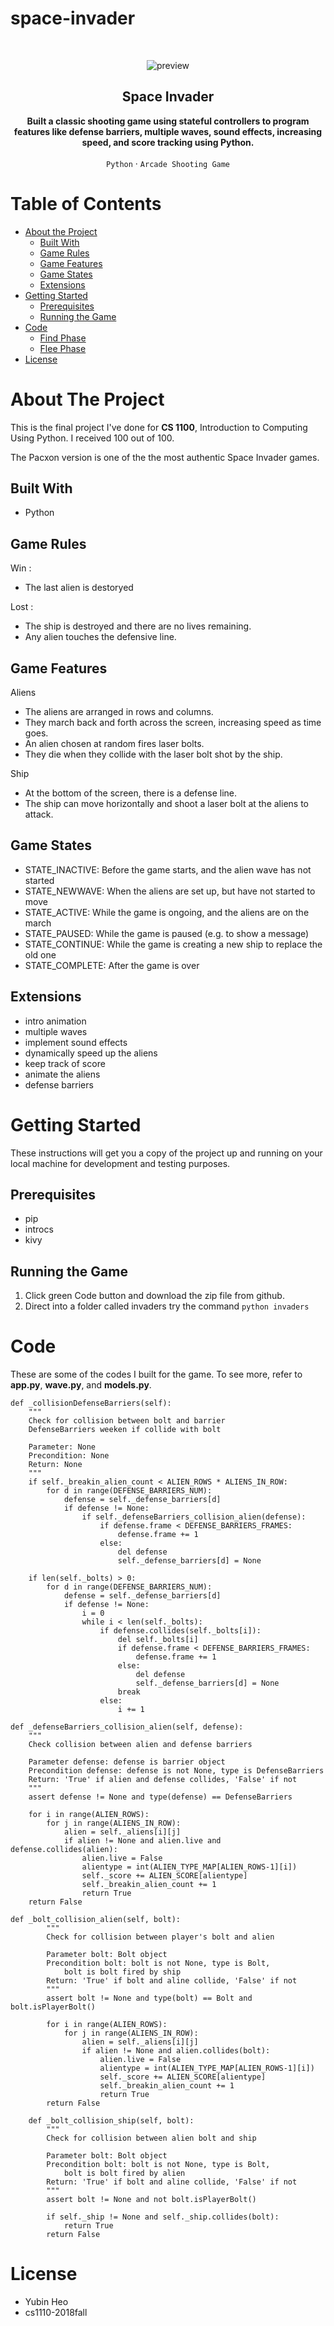 # space-invader



<!-- PROJECT LOGO -->
<br />
<p align="center">
    <img src="images/preview.png" alt="preview">
</p>

<h2 align="center">Space Invader</h2>

<p align="center">
<strong>Built a classic shooting game using stateful controllers to program features like defense barriers, multiple waves, sound effects, increasing speed, and score tracking using Python.</strong>
<br />
<br />
<code>Python</code>
·
<code>Arcade Shooting Game</code>
</p>


<!-- TABLE OF CONTENTS -->
# Table of Contents

* [About the Project](#about-the-project)
  * [Built With](#built-with)
  * [Game Rules](#game-rules)
  * [Game Features](#game-features)
  * [Game States](#game-state)
  * [Extensions](#extensions)
* [Getting Started](#getting-started)
  * [Prerequisites](#prerequisites)
  * [Running the Game](#running-the-game)
* [Code](#code)
  * [Find Phase](#find-phase)
  * [Flee Phase](#flee-phase)
* [License](#license)


<!-- ABOUT THE PROJECT -->
# About The Project

This is the final project I've done for **CS 1100**, Introduction to Computing Using Python. I received 100 out of 100. 

The Pacxon version is one of the the most authentic Space Invader games. 

## Built With

* Python

## Game Rules

Win : 
* The last alien is destoryed

Lost :
* The ship is destroyed and there are no lives remaining.
* Any alien touches the defensive line.

## Game Features

Aliens
* The aliens are arranged in rows and columns.
* They march back and forth across the screen, increasing speed as time goes.
* An alien chosen at random fires laser bolts. 
* They die when they collide with the laser bolt shot by the ship.

Ship
* At the bottom of the screen, there is a defense line.
* The ship can move horizontally and shoot a laser bolt at the aliens to attack. 

## Game States

* STATE_INACTIVE: Before the game starts, and the alien wave has not started
* STATE_NEWWAVE: When the aliens are set up, but have not started to move
* STATE_ACTIVE: While the game is ongoing, and the aliens are on the march
* STATE_PAUSED: While the game is paused (e.g. to show a message)
* STATE_CONTINUE: While the game is creating a new ship to replace the old one
* STATE_COMPLETE: After the game is over

## Extensions

* intro animation
* multiple waves
* implement sound effects
* dynamically speed up the aliens
* keep track of score
* animate the aliens
* defense barriers


<!-- GETTING STARTED -->
# Getting Started

These instructions will get you a copy of the project up and running on your local machine for development and testing purposes.


## Prerequisites

* pip
* introcs
* kivy


## Running the Game

1. Click green Code button and download the zip file from github. 
2. Direct into a folder called invaders try the command ```python invaders```


<!-- CODE -->
# Code

These are some of the codes I built for the game. To see more, refer to **app.py**, **wave.py**, and **models.py**.


```
def _collisionDefenseBarriers(self):
    """
    Check for collision between bolt and barrier
    DefenseBarriers weeken if collide with bolt

    Parameter: None
    Precondition: None
    Return: None
    """
    if self._breakin_alien_count < ALIEN_ROWS * ALIENS_IN_ROW:
        for d in range(DEFENSE_BARRIERS_NUM):
            defense = self._defense_barriers[d]
            if defense != None:
                if self._defenseBarriers_collision_alien(defense):
                    if defense.frame < DEFENSE_BARRIERS_FRAMES:
                        defense.frame += 1
                    else:
                        del defense
                        self._defense_barriers[d] = None

    if len(self._bolts) > 0:
        for d in range(DEFENSE_BARRIERS_NUM):
            defense = self._defense_barriers[d]
            if defense != None:
                i = 0
                while i < len(self._bolts):
                    if defense.collides(self._bolts[i]):
                        del self._bolts[i]
                        if defense.frame < DEFENSE_BARRIERS_FRAMES:
                            defense.frame += 1
                        else:
                            del defense
                            self._defense_barriers[d] = None
                        break
                    else:
                        i += 1

def _defenseBarriers_collision_alien(self, defense):
    """
    Check collision between alien and defense barriers

    Parameter defense: defense is barrier object
    Precondition defense: defense is not None, type is DefenseBarriers
    Return: 'True' if alien and defense collides, 'False' if not
    """
    assert defense != None and type(defense) == DefenseBarriers

    for i in range(ALIEN_ROWS):
        for j in range(ALIENS_IN_ROW):
            alien = self._aliens[i][j]
            if alien != None and alien.live and defense.collides(alien):
                alien.live = False
                alientype = int(ALIEN_TYPE_MAP[ALIEN_ROWS-1][i])
                self._score += ALIEN_SCORE[alientype]
                self._breakin_alien_count += 1
                return True
    return False
```

```
def _bolt_collision_alien(self, bolt):
        """
        Check for collision between player's bolt and alien

        Parameter bolt: Bolt object
        Precondition bolt: bolt is not None, type is Bolt,
            bolt is bolt fired by ship
        Return: 'True' if bolt and aline collide, 'False' if not
        """
        assert bolt != None and type(bolt) == Bolt and bolt.isPlayerBolt()

        for i in range(ALIEN_ROWS):
            for j in range(ALIENS_IN_ROW):
                alien = self._aliens[i][j]
                if alien != None and alien.collides(bolt):
                    alien.live = False
                    alientype = int(ALIEN_TYPE_MAP[ALIEN_ROWS-1][i])
                    self._score += ALIEN_SCORE[alientype]
                    self._breakin_alien_count += 1
                    return True
        return False

    def _bolt_collision_ship(self, bolt):
        """
        Check for collision between alien bolt and ship

        Parameter bolt: Bolt object
        Precondition bolt: bolt is not None, type is Bolt,
            bolt is bolt fired by alien
        Return: 'True' if bolt and aline collide, 'False' if not
        """
        assert bolt != None and not bolt.isPlayerBolt()

        if self._ship != None and self._ship.collides(bolt):
            return True
        return False
```


<!-- LICENSE -->
# License

- Yubin Heo
- cs1110-2018fall
